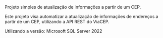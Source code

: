 Projeto simples de atualização de informações a partir de um CEP.

Este projeto visa automatizar a atualização de informações de endereços a partir de um CEP, utilizando a API REST do ViaCEP.

Utilizando a versão: Microsoft SQL Server 2022 